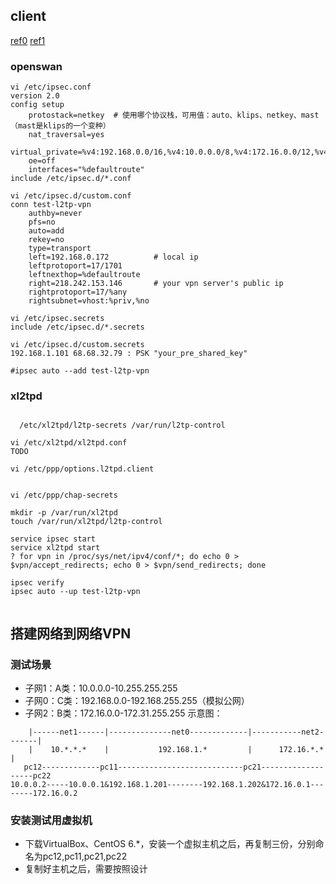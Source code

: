 ## client
[ref0](https://github.com/xelerance/Openswan/wiki/L2tp-ipsec-configuration-using-openswan-and-xl2tpd)
[ref1](https://wiki.archlinux.org/index.php/L2TP/IPsec_VPN_client_setup)

### openswan
```
vi /etc/ipsec.conf
version 2.0
config setup
    protostack=netkey  # 使用哪个协议栈，可用值：auto、klips、netkey、mast（mast是klips的一个变种）
    nat_traversal=yes
    virtual_private=%v4:192.168.0.0/16,%v4:10.0.0.0/8,%v4:172.16.0.0/12,%v4:25.0.0.0/8,%v4:!10.254.253.0/24
    oe=off
    interfaces="%defaultroute"
include /etc/ipsec.d/*.conf

vi /etc/ipsec.d/custom.conf
conn test-l2tp-vpn
    authby=never
    pfs=no
    auto=add
    rekey=no
    type=transport
    left=192.168.0.172          # local ip
    leftprotoport=17/1701
    leftnexthop=%defaultroute
    right=218.242.153.146       # your vpn server's public ip
    rightprotoport=17/%any
    rightsubnet=vhost:%priv,%no

vi /etc/ipsec.secrets
include /etc/ipsec.d/*.secrets

vi /etc/ipsec.d/custom.secrets
192.168.1.101 68.68.32.79 : PSK "your_pre_shared_key"

#ipsec auto --add test-l2tp-vpn

```


### xl2tpd
```

  /etc/xl2tpd/l2tp-secrets /var/run/l2tp-control

vi /etc/xl2tpd/xl2tpd.conf
TODO

vi /etc/ppp/options.l2tpd.client


vi /etc/ppp/chap-secrets

mkdir -p /var/run/xl2tpd
touch /var/run/xl2tpd/l2tp-control

service ipsec start
service xl2tpd start
? for vpn in /proc/sys/net/ipv4/conf/*; do echo 0 > $vpn/accept_redirects; echo 0 > $vpn/send_redirects; done

ipsec verify
ipsec auto --up test-l2tp-vpn


```



## 搭建网络到网络VPN
### 测试场景
* 子网1：A类：10.0.0.0-10.255.255.255
* 子网0：C类：192.168.0.0-192.168.255.255（模拟公网）
* 子网2：B类：172.16.0.0-172.31.255.255 
示意图：
```
    |------net1------|--------------net0-------------|-----------net2-------|
    |    10.*.*.*    |           192.168.1.*         |      172.16.*.*      |
   pc12-------------pc11----------------------------pc21-------------------pc22
10.0.0.2-----10.0.0.1&192.168.1.201--------192.168.1.202&172.16.0.1--------172.16.0.2
```
### 安装测试用虚拟机
* 下载VirtualBox、CentOS 6.*，安装一个虚拟主机之后，再复制三份，分别命名为pc12,pc11,pc21,pc22
* 复制好主机之后，需要按照设计

